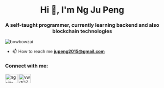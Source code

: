 <h1 align="center">Hi 👋, I'm Ng Ju Peng</h1>
<h3 align="center">A self-taught programmer, currently learning backend and also blockchain technologies</h3>

<p align="left"> <img src="https://komarev.com/ghpvc/?username=bowbowzai&label=Profile%20views&color=0e75b6&style=flat" alt="bowbowzai" /> </p>

- 📫 How to reach me **jupeng2015@gmail.com**

<h3 align="left">Connect with me:</h3>
<p align="left">
<a href="https://linkedin.com/in/ng-ju-peng-a0b999249" target="blank"><img align="center" src="https://raw.githubusercontent.com/rahuldkjain/github-profile-readme-generator/master/src/images/icons/Social/linked-in-alt.svg" alt="ng-ju-peng-a0b999249" height="30" width="40" /></a>
<a href="https://discord.gg/vwrtQZPyXR" target="blank"><img align="center" src="https://raw.githubusercontent.com/rahuldkjain/github-profile-readme-generator/master/src/images/icons/Social/discord.svg" alt="vwrtQZPyXR" height="30" width="40" /></a>
</p>
